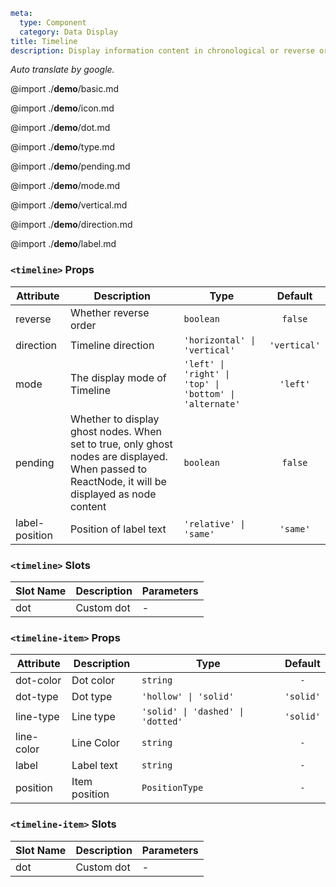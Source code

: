 ```yaml
meta:
  type: Component
  category: Data Display
title: Timeline
description: Display information content in chronological or reverse order.
```

*Auto translate by google.*

@import ./__demo__/basic.md

@import ./__demo__/icon.md

@import ./__demo__/dot.md

@import ./__demo__/type.md

@import ./__demo__/pending.md

@import ./__demo__/mode.md

@import ./__demo__/vertical.md

@import ./__demo__/direction.md

@import ./__demo__/label.md


### `<timeline>` Props

|Attribute|Description|Type|Default|
|---|---|---|:---:|
|reverse|Whether reverse order|`boolean`|`false`|
|direction|Timeline direction|`'horizontal' \| 'vertical'`|`'vertical'`|
|mode|The display mode of Timeline|`'left' \| 'right' \| 'top' \| 'bottom' \| 'alternate'`|`'left'`|
|pending|Whether to display ghost nodes. When set to true, only ghost nodes are displayed. When passed to ReactNode, it will be displayed as node content|`boolean`|`false`|
|label-position|Position of label text|`'relative' \| 'same'`|`'same'`|
### `<timeline>` Slots

|Slot Name|Description|Parameters|
|---|---|---|
|dot|Custom dot|-|




### `<timeline-item>` Props

|Attribute|Description|Type|Default|
|---|---|---|:---:|
|dot-color|Dot color|`string`|`-`|
|dot-type|Dot type|`'hollow' \| 'solid'`|`'solid'`|
|line-type|Line type|`'solid' \| 'dashed' \| 'dotted'`|`'solid'`|
|line-color|Line Color|`string`|`-`|
|label|Label text|`string`|`-`|
|position|Item position|`PositionType`|`-`|
### `<timeline-item>` Slots

|Slot Name|Description|Parameters|
|---|---|---|
|dot|Custom dot|-|


